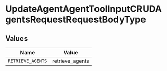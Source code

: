 # UpdateAgentAgentToolInputCRUDAgentsRequestRequestBodyType


## Values

| Name              | Value             |
| ----------------- | ----------------- |
| `RETRIEVE_AGENTS` | retrieve_agents   |